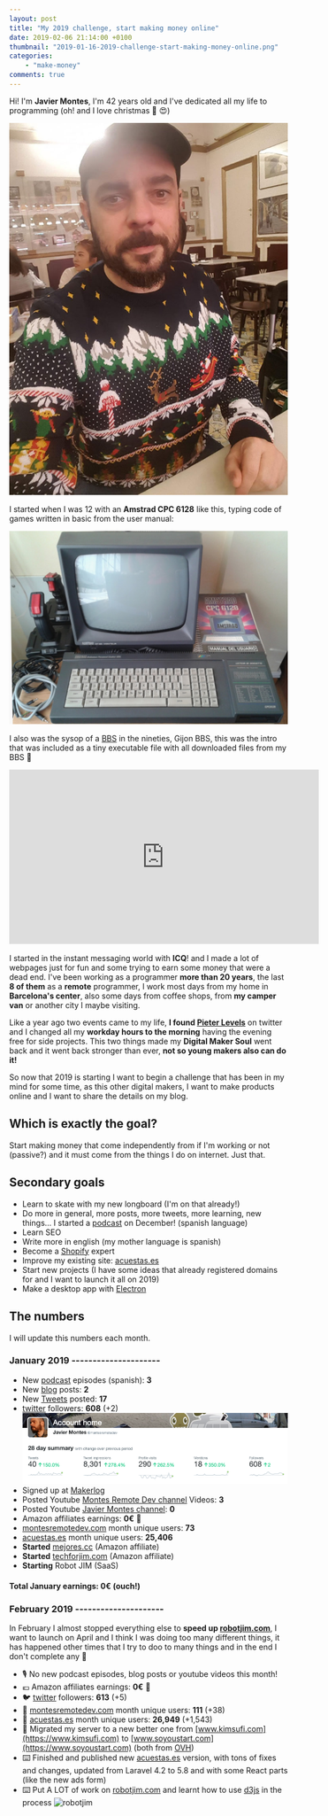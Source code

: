 ```yaml
---
layout: post
title: "My 2019 challenge, start making money online"
date: 2019-02-06 21:14:00 +0100
thumbnail: "2019-01-16-2019-challenge-start-making-money-online.png"
categories:
    - "make-money"
comments: true
---
```


Hi! I'm **Javier Montes**, I'm 42 years old and I've dedicated all my life to programming (oh! and I love christmas 🎅 😍)

![Javier Montes](/assets/images/javier-montes.jpg "Javier Montes")

I started when I was 12 with an **Amstrad CPC 6128** like this, typing code of games written in basic from the user manual:

![Amstrad CPC 6128](/assets/images/amstrad-cpc-6128.jpg "Amstrad CPC 6128")

I also was the sysop of a [BBS](https://en.wikipedia.org/wiki/Bulletin_board_system) in the nineties, Gijon BBS, this was the intro that was included as a tiny executable file with all downloaded files from my BBS 🤩

<center><iframe width="560" height="315" src="https://www.youtube.com/embed/en9TOcOcJj0" frameborder="0" allow="accelerometer; autoplay; encrypted-media; gyroscope; picture-in-picture" allowfullscreen></iframe></center>

I started in the instant messaging world with **ICQ**! and I made a lot of webpages just for fun and some trying to earn some money that were a dead end. I've been working as a programmer **more than 20 years**, the last **8 of them** as a **remote** programmer, I work most days from my home in **Barcelona's center**, also some days from coffee shops, from **my camper van** or another city I maybe visiting.

Like a year ago two events came to my life, **I found [Pieter Levels](https://twitter.com/levelsio)** on twitter and I changed all my **workday hours to the morning** having the evening free for side projects. This two things made my **Digital Maker Soul** went back and it went back stronger than ever, **not so young makers also can do it!**

So now that 2019 is starting I want to begin a challenge that has been in my mind for some time, as this other digital makers, I want to make products online and I want to share the details on my blog.

## Which is exactly the goal?

Start making money that come independently from if I'm working or not (passive?) and it must come from the things I do on internet. Just that.

## Secondary goals
* Learn to skate with my new longboard (I'm on that already!)
* Do more in general, more posts, more tweets, more learning, new things... I started a [podcast](/category/podcast_emprendiendo) on December! (spanish language)
* Learn SEO
* Write more in english (my mother language is spanish)
* Become a [Shopify](https://www.shopify.com) expert
* Improve my existing site: [acuestas.es](https://acuestas.es)
* Start new projects (I have some ideas that already registered domains for and I want to launch it all on 2019)
* Make a desktop app with [Electron](https://electronjs.org/)

## The numbers

I will update this numbers each month.

### January 2019 ---------------------
* New [podcast](/category/podcast_emprendiendo) episodes (spanish): **3**
* New [blog](https://montesremotedev.com) posts: **2**
* New [Tweets](https://twitter.com/montesremotedev) posted: **17**
* [twitter](https://twitter.com/montesremotedev) followers: **608** (+2)
![montesremotedev twitter](/assets/images/twitter-2019-jan-montesremotedev.png "montesremotedev twitter")
* Signed up at [Makerlog](https://getmakerlog.com/@montesremotedev)
* Posted Youtube [Montes Remote Dev channel](https://www.youtube.com/channel/UCmPFJ4kCzhK38iBMq6Y2nlw) Videos: **3**
* Posted Youtube [Javier Montes channel](https://www.youtube.com/channel/UCfbDeLomhGBTwmefbw7vm1w): **0**
* Amazon affiliates earnings: **0€** 🤕
* [montesremotedev.com](https://montesremotedev.com) month unique users: **73**
* [acuestas.es](https://acuestas.es) month unique users: **25,406**
* **Started** [mejores.cc](https://mejores.cc) (Amazon affiliate)
* **Started** [techforjim.com](https://techforjim.com) (Amazon affiliate)
* **Starting** Robot JIM (SaaS)

#### Total January earnings: 0€ (ouch!)

### February 2019 ---------------------

In February I almost stopped everything else to **speed up [robotjim.com](https://robotjim.com)**, I want to launch on April and I think I was doing too many different things, it has happened other times that I try to doo to many things and in the end I don't complete any 🙈

* 🎙️ No new podcast episodes, blog posts or youtube videos this month!
* 💶 Amazon affiliates earnings: **0€** 🤕
* 🐦 [twitter](https://twitter.com/montesremotedev) followers: **613** (+5)
* 👥 [montesremotedev.com](https://montesremotedev.com) month unique users: **111** (+38)
* 👥 [acuestas.es](https://acuestas.es) month unique users: **26,949** (+1,543)
* 💽 Migrated my server to a new better one from [www.kimsufi.com](https://www.kimsufi.com) to [www.soyoustart.com](https://www.soyoustart.com) (both from [OVH](https://www.ovh.com))
* ⌨️ Finished and published new [acuestas.es](https://acuestas.es) version, with tons of fixes and changes, updated from Laravel 4.2 to 5.8 and with some React parts (like the new ads form)
* ⌨️ Put A LOT of work on [robotjim.com](https://robotjim.com) and learnt how to use [d3js](https://d3js.org/) in the process
![robotjim](https://pbs.twimg.com/media/D1YsjxrXgAYljEy.jpg "Robot Jim")